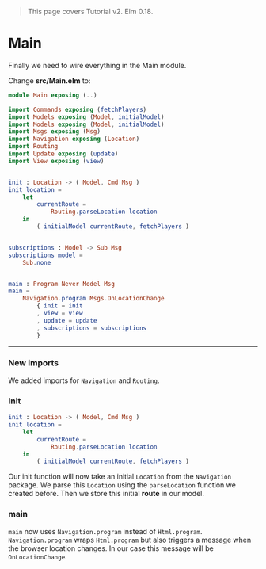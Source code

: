 > This page covers Tutorial v2. Elm 0.18.

# Main

Finally we need to wire everything in the Main module.

Change __src/Main.elm__ to:

```elm
module Main exposing (..)

import Commands exposing (fetchPlayers)
import Models exposing (Model, initialModel)
import Models exposing (Model, initialModel)
import Msgs exposing (Msg)
import Navigation exposing (Location)
import Routing
import Update exposing (update)
import View exposing (view)


init : Location -> ( Model, Cmd Msg )
init location =
    let
        currentRoute =
            Routing.parseLocation location
    in
        ( initialModel currentRoute, fetchPlayers )


subscriptions : Model -> Sub Msg
subscriptions model =
    Sub.none


main : Program Never Model Msg
main =
    Navigation.program Msgs.OnLocationChange
        { init = init
        , view = view
        , update = update
        , subscriptions = subscriptions
        }
```

---

### New imports

We added imports for `Navigation` and `Routing`.

### Init

```elm
init : Location -> ( Model, Cmd Msg )
init location =
    let
        currentRoute =
            Routing.parseLocation location
    in
        ( initialModel currentRoute, fetchPlayers )
```

Our init function will now take an initial `Location` from the `Navigation` package. We parse this `Location` using the `parseLocation` function we created before. Then we store this initial __route__ in our model.

### main

`main` now uses `Navigation.program` instead of `Html.program`.  `Navigation.program` wraps `Html.program` but also triggers a message when the browser location changes. In our case this message will be `OnLocationChange`.
